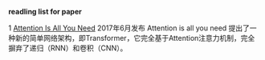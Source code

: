 **readling list for paper**



1 [Attention Is All You Need](https://arxiv.org/abs/1706.03762)
2017年6月发布
Attention is all you need 提出了一种新的简单网络架构，即Transformer，它完全基于Attention注意力机制，完全摒弃了递归（RNN）和卷积（CNN）。

